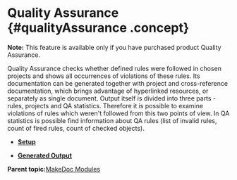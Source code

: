 # Quality Assurance {#qualityAssurance .concept}

**Note:** This feature is available only if you have purchased product Quality Assurance.

Quality Assurance checks whether defined rules were followed in chosen projects and shows all occurrences of violations of these rules. Its documentation can be generated together with project and cross-reference documentation, which brings advantage of hyperlinked resources, or separately as single document. Output itself is divided into three parts - rules, projects and QA statistics. Therefore it is possible to examine violations of rules which weren't followed from this two points of view. In QA statistics is possible find information about QA rules \(list of invalid rules, count of fired rules, count of checked objects\).

-   **[Setup](../../modules/qa/setup/index.md)**  

-   **[Generated Output](../../modules/qa/output/index.md)**  


**Parent topic:**[MakeDoc Modules](../../modules/index.md)

